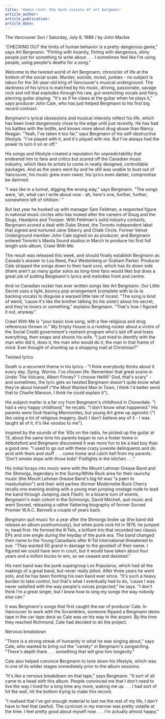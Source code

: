 ```yaml
---
title: 'demon rock: the dark visions of art bergmann'
article_author:
article_publication:
article_date:
---
```

The Vancouver Sun / Saturday, July 9, 1988 / by John Mackie  
  
'CHECKING OUT the limits of human behavior is a pretty dangerous game," says Art Bergmann. "Flirting with insanity, flirting with dangerous, slimy people just for something to write about . . . I sometimes feel like I'm using people, using people's deaths for a song."  
  
Welcome to the twisted world of Art Bergmann, chronicler of life at the bottom of the social scale. Murder, suicide, incest, junkies - no subject is taboo for the 34-year-old king of Vancouver's musical underground. The darkness of his lyrics is matched by his music, driving, passionate, savage rock and roll that explodes through his raw, gut-wrenching vocals and fiery, piercing guitar playing. "It's as if he claws at the guitar when he plays it," says producer John Cale, who has just helped Bergmann to his first big record contract.  
  
Bergmann's lyrical obsessions and musical intensity reflect his life, which has been lived dangerously close to the edge until just recently. He has had his battles with the bottle, and knows more about drug abuse than Nancy Reagan. "Yeah, I've taken it too far," says Bergmann of his self-destructive lifestyle. "I've played with it, and it's played with me. But I've always had the power to turn it on or off."  
  
His songs and lifestyle created a reputation for unpredictability that endeared him to fans and critics but scared off the Canadian music industry, which likes its artists to come in neatly designed, controllable packages. And as the years went by and he still was unable to bust out of Vancouver, his music grew even rawer, his lyrics even darker, compromise be damned.  
  
"I was like in a tunnel, digging the wrong way," says Bergmann. "The songs were, 'ah, what can I write about now - ah, here's one, further, further, somewhere left of nihilism.' "  
  
But last year he hooked up with manager Sam Feldman, a respected figure in national music circles who has looked after the careers of Doug and the Slugs, Headpins and Trooper. With Feldman's solid industry contacts, Bergmann scored a deal with Duke Street, the Toronto independent label that signed and nurtured Jane Siberry and Chalk Circle. Former Velvet Underground member John Cale signed on as producer, and Bergmann entered Toronto's Manta Sound studios in March to produce his first full length solo album, Crawl With Me.  
  
The result was released this week, and should finally establish Bergmann as Canada's answer to Lou Reed, Paul Westerberg or Graham Parker. Producer Cale stripped the songs down to their hard core, which has its down side (there aren't as many guitar solos as long-time fans would like) but does a great job of putting Bergmann's lyrics and melodies front and centre.  
  
And no Canadian rocker has ever written songs like Art Bergmann. Our Little Secret uses a light, bouncy pop arrangement (complete with la-la-la backing vocals) to disguise a warped little tale of incest. "The song is kind of weird, 'cause it's like the brother talking (to his sister) about his secret, and they're lovers or something," explains Bergmann. "That's how I figured it out, anyway."  
  
Crawl With Me is "your basic love song, with a few religious and drug references thrown in." My Empty House is a riveting rocker about a victim of the Social Credit government's restraint program who's laid off and loses everything, then snaps and shoots his wife. "I just tried to identify with the man who did it, does it, the man who would do it, the man in that frame of mind. Ever thought of shooting up a shopping mall at Christmas?"  
  
Twisted lyrics  
  
Death is a recurrent theme in his lyrics - "I think everybody thinks about it every day. Dying. Worms. I've chosen life. Remember that great scene in Under The Volcano, Albert Finney? 'I choose Helllll!' God, that's scary" - and sometimes, the lyric gets so twisted Bergmann doesn't quite know what they're about himself ("the Most Wanted Man In Town, I think I'd better send that to Charlie Manson, I think he could explain it").  
  
His subject matter is a far cry from Bergmann's childhood in Cloverdale. "I had a very happy childhood," he recalls. "I don't know what happened." His parents were God-fearing Mennonites, but young Art grew up agnostic ("I like using a lot of religious imagery, (but) I don't believe any of it - I was taught all of it, it's like voodoo to me").  
  
Inspired by the sounds of the '60s on the radio, he picked up the guitar at 13, about the same time his parents began to run a foster home in Abbotsford and Bergmann discovered it was more fun to be a bad boy than a good one. "I used to go out with these crazy juvenile delinquents and do acid with them and stuff . . . come home and catch hell from my parents. 'Don't smoke dope with those kids!' Fistfights in the kitchen . . ."  
  
His initial forays into music were with the Mount Lehman Grease Band and the Shmorgs, legendary in the Surrey/White Rock area for their raunchy music (the Mount Lehman Grease Band's big hit was "a paen to masturbation") and their wild parties (former Modernette Buck Cherry recalls one evening ending with a young man jumping onstage nude to lead the band through Jumping Jack Flash). In a bizarre turn of events, Bergmann's main cohort in the Schmorgs, David Mitchell, quit music and went Socred, releasing a rather flattering biography of former Socred Premier W.A.C. Bennett a couple of years back.  
  
Bergmann quit music for a year after the Shmorgs broke up (the band did release an album posthumously), but when punk rock hit in 1978, he jumped in, head first. He formed the K-Tels, a brilliant trio that recorded two classic EPs and one single during the heyday of the punk era. The band changed their name to the Young Canadians after K-Tel International threatened to sue. "They wanted 50 grand in damage to the goodwill of their name. I figured we could have won in court, but it would have taken about four years and a million bucks to win, so we ceased and desisted."  
  
His next band was the punk supergroup Los Popularos, which had all the makings of a great band, but never really jelled. After three years he went solo, and he has been fronting his own band ever since. "It's such a heavy burden to take control, but that's what I eventually had to do, 'cause I was never satisfied with the way people's voices projected," he says. "I don't think I'm a great singer, but I know how to sing my songs the way nobody else can."  
  
It was Bergmann's songs that first caught the ear of producer Cale. In Vancouver to work with the Scramblers, someone flipped a Bergmann demo tape in the car tape deck as Cale was on his way to the airport. By the time they reached Richmond, Cale had decided to do the project.  
  
Nervous breakdown  
  
"There is a strong streak of humanity in what he was singing about," says Cale, who wanted to bring out the "variety" in Bergmann's songwriting. "There's depth there . . . something that will give him longevity."  
  
Cale also helped convince Bergmann to tone down his lifestyle, which was in one of its wilder stages immediately prior to the album sessions.  
  
"It's like a nervous breakdown on that tape," says Bergmann. "It sort of all came to a head with this album. People convinced me that I don't need to live the way I lived for a long time any more, waking me up . . . I had sort of hit the wall, hit the bottom trying to make this record.  
  
"I realised that I've got enough material to last me the rest of my life, I don't have to feel that (awful). The cynicism in my marrow was pretty volatile at the time. I feel pretty good about myself now . . . I'm actually almost happy."  
